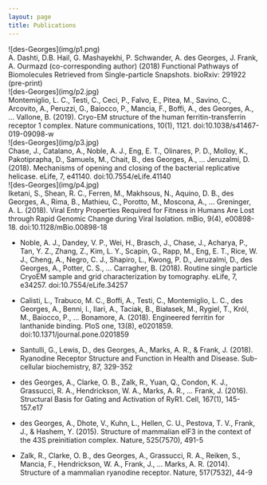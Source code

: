 ```yaml
---
layout: page
title: Publications
---
```


<div class="row">
  <div class="col-md-5" markdown="1">
  ![des-Georges](img/p1.png)<br>
  </div>
  <div class="col-md-7" markdown="1">
    A. Dashti, D.B. Hail, G. Mashayekhi, P. Schwander, A. des Georges, J. Frank, A. Ourmazd (co-corresponding author) (2018) Functional Pathways of Biomolecules Retrieved from Single-particle Snapshots. bioRxiv: 291922 (pre-print)
  </div>
</div>


<div class="row">
  <div class="col-md-5" markdown="1">
  ![des-Georges](img/p2.jpg)<br>
  </div>
  <div class="col-md-7" markdown="1">
    Montemiglio, L. C., Testi, C., Ceci, P., Falvo, E., Pitea, M., Savino, C., Arcovito, A., Peruzzi, G., Baiocco, P., Mancia, F., Boffi, A., des Georges, A., … Vallone, B. (2019). Cryo-EM structure of the human ferritin-transferrin receptor 1 complex. Nature communications, 10(1), 1121. doi:10.1038/s41467-019-09098-w
  </div>
</div>


<div class="row">
  <div class="col-md-5" markdown="1">
  ![des-Georges](img/p3.jpg)<br>
  </div>
  <div class="col-md-7" markdown="1">
    Chase, J., Catalano, A., Noble, A. J., Eng, E. T., Olinares, P. D., Molloy, K., Pakotiprapha, D., Samuels, M., Chait, B., des Georges, A., … Jeruzalmi, D. (2018). Mechanisms of opening and closing of the bacterial replicative helicase. eLife, 7, e41140. doi:10.7554/eLife.41140
  </div>
</div>

<div class="row">
  <div class="col-md-5" markdown="1">
  ![des-Georges](img/p4.jpg)<br>
  </div>
  <div class="col-md-7" markdown="1">
    Iketani, S., Shean, R. C., Ferren, M., Makhsous, N., Aquino, D. B., des Georges, A., Rima, B., Mathieu, C., Porotto, M., Moscona, A., … Greninger, A. L. (2018). Viral Entry Properties Required for Fitness in Humans Are Lost through Rapid Genomic Change during Viral Isolation. mBio, 9(4), e00898-18. doi:10.1128/mBio.00898-18
  </div>
</div>


- Noble, A. J., Dandey, V. P., Wei, H., Brasch, J., Chase, J., Acharya, P., Tan, Y. Z., Zhang, Z., Kim, L. Y., Scapin, G., Rapp, M., Eng, E. T., Rice, W. J., Cheng, A., Negro, C. J., Shapiro, L., Kwong, P. D., Jeruzalmi, D., des Georges, A., Potter, C. S., … Carragher, B. (2018). Routine single particle CryoEM sample and grid characterization by tomography. eLife, 7, e34257. doi:10.7554/eLife.34257

- Calisti, L., Trabuco, M. C., Boffi, A., Testi, C., Montemiglio, L. C., des Georges, A., Benni, I., Ilari, A., Taciak, B., Białasek, M., Rygiel, T., Król, M., Baiocco, P., … Bonamore, A. (2018). Engineered ferritin for lanthanide binding. PloS one, 13(8), e0201859. doi:10.1371/journal.pone.0201859

- Santulli, G., Lewis, D., des Georges, A., Marks, A. R., & Frank, J. (2018). Ryanodine Receptor Structure and Function in Health and Disease. Sub-cellular biochemistry, 87, 329-352

- des Georges, A., Clarke, O. B., Zalk, R., Yuan, Q., Condon, K. J., Grassucci, R. A., Hendrickson, W. A., Marks, A. R., … Frank, J. (2016). Structural Basis for Gating and Activation of RyR1. Cell, 167(1), 145-157.e17

- des Georges, A., Dhote, V., Kuhn, L., Hellen, C. U., Pestova, T. V., Frank, J., & Hashem, Y. (2015). Structure of mammalian eIF3 in the context of the 43S preinitiation complex. Nature, 525(7570), 491-5

- Zalk, R., Clarke, O. B., des Georges, A., Grassucci, R. A., Reiken, S., Mancia, F., Hendrickson, W. A., Frank, J., … Marks, A. R. (2014). Structure of a mammalian ryanodine receptor. Nature, 517(7532), 44-9
